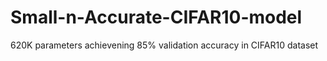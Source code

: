 # Small-n-Accurate-CIFAR10-model
620K parameters achievening 85% validation accuracy in CIFAR10 dataset
